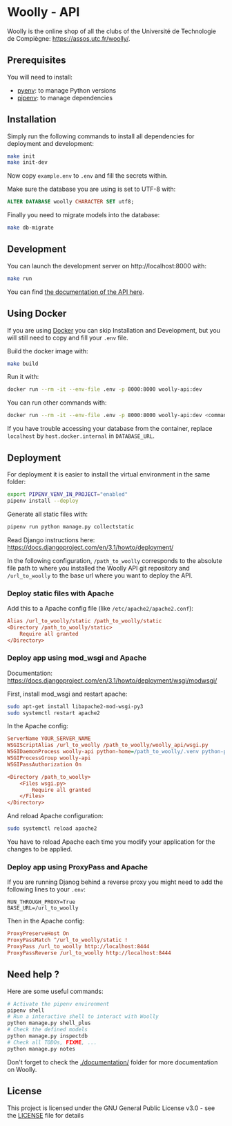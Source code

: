 # Woolly - API

Woolly is the online shop of all the clubs of the Université de Technologie de Compiègne: https://assos.utc.fr/woolly/.

## Prerequisites

You will need to install:
- [pyenv](https://github.com/pyenv/pyenv): to manage Python versions
- [pipenv](https://github.com/pypa/pipenv): to manage dependencies

## Installation

Simply run the following commands to install all dependencies for deployment and development:
```bash
make init
make init-dev
```

Now copy `example.env` to `.env` and fill the secrets within.

Make sure the database you are using is set to UTF-8 with:
```sql
ALTER DATABASE woolly CHARACTER SET utf8;
```

Finally you need to migrate models into the database:
```bash
make db-migrate
```

## Development

You can launch the development server on http://localhost:8000 with:
```bash
make run
```

You can find [the documentation of the API here](./documentation/api.md).

## Using Docker

If you are using [Docker](https://docker.com/) you can skip Installation and Development, but you will still need to copy and fill your `.env` file.

Build the docker image with:
```bash
make build
```

Run it with:
```bash
docker run --rm -it --env-file .env -p 8000:8000 woolly-api:dev
```

You can run other commands with:
```bash
docker run --rm -it --env-file .env -p 8000:8000 woolly-api:dev <command>
```

If you have trouble accessing your database from the container, replace `localhost` by `host.docker.internal` in `DATABASE_URL`.

## Deployment

For deployment it is easier to install the virtual environment in the same folder:
```bash
export PIPENV_VENV_IN_PROJECT="enabled"
pipenv install --deploy
```

Generate all static files with:
```bash
pipenv run python manage.py collectstatic
```

Read Django instructions here: https://docs.djangoproject.com/en/3.1/howto/deployment/

In the following configuration, `/path_to_woolly` corresponds to the absolute file path to where you installed the Woolly API git repository and `/url_to_woolly` to the base url where you want to deploy the API.

### Deploy static files with Apache

Add this to a Apache config file (like `/etc/apache2/apache2.conf`):
```ini
Alias /url_to_woolly/static /path_to_woolly/static
<Directory /path_to_woolly/static>
    Require all granted
</Directory>
```

### Deploy app using mod_wsgi and Apache

Documentation: https://docs.djangoproject.com/en/3.1/howto/deployment/wsgi/modwsgi/

First, install mod_wsgi and restart apache:
```bash
sudo apt-get install libapache2-mod-wsgi-py3
sudo systemctl restart apache2
```

In the Apache config:
```ini
ServerName YOUR_SERVER_NAME
WSGIScriptAlias /url_to_woolly /path_to_woolly/woolly_api/wsgi.py
WSGIDaemonProcess woolly-api python-home=/path_to_woolly/.venv python-path=/path_to_woolly
WSGIProcessGroup woolly-api
WSGIPassAuthorization On

<Directory /path_to_woolly>
    <Files wsgi.py>
        Require all granted
    </Files>
</Directory>
```

And reload Apache configuration:
```bash
sudo systemctl reload apache2
```

You have to reload Apache each time you modify your application for the changes to be applied.

### Deploy app using ProxyPass and Apache

If you are running Djanog behind a reverse proxy you might need to add the following lines to your `.env`:
```
RUN_THROUGH_PROXY=True
BASE_URL=/url_to_woolly
```

Then in the Apache config:
```ini
ProxyPreserveHost On
ProxyPassMatch ^/url_to_woolly/static !
ProxyPass /url_to_woolly http://localhost:8444
ProxyPassReverse /url_to_woolly http://localhost:8444
```

## Need help ?

Here are some useful commands:
```bash
# Activate the pipenv environment
pipenv shell
# Run a interactive shell to interact with Woolly
python manage.py shell_plus
# Check the defined models
python manage.py inspectdb
# Check all TODOs, FIXME, ...
python manage.py notes
```

Don't forget to check the [./documentation/](./documentation/) folder for more documentation on Woolly.

## License

This project is licensed under the GNU General Public License v3.0 - see the [LICENSE](./LICENSE) file for details
